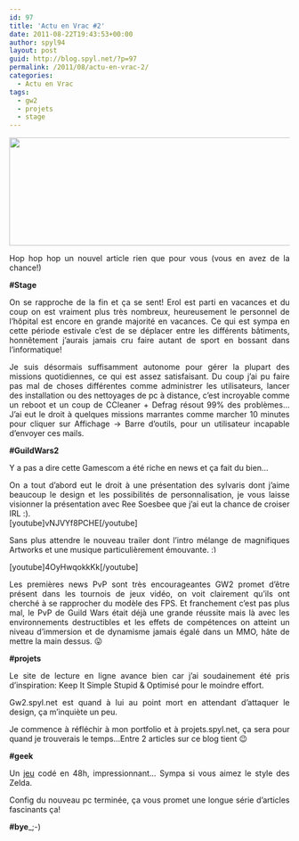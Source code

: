 ```yaml
---
id: 97
title: 'Actu en Vrac #2'
date: 2011-08-22T19:43:53+00:00
author: spyl94
layout: post
guid: http://blog.spyl.net/?p=97
permalink: /2011/08/actu-en-vrac-2/
categories:
  - Actu en Vrac
tags:
  - gw2
  - projets
  - stage
---
```

<p style="text-align: justify;">
  <a href="http://blog.spyl.net/wp-content/uploads/2011/08/pvp_blog_header.jpg"><img class="aligncenter size-full wp-image-99" title="pvp_blog_header" src="http://blog.spyl.net/wp-content/uploads/2011/08/pvp_blog_header.jpg" alt="" width="586" height="194" srcset="http://blog.spyl.net/wp-content/uploads/2011/08/pvp_blog_header-300x99.jpg 300w, http://blog.spyl.net/wp-content/uploads/2011/08/pvp_blog_header.jpg 655w" sizes="(max-width: 586px) 100vw, 586px" /></a>
</p>

<p style="text-align: justify;">
  Hop hop hop un nouvel article rien que pour vous (vous en avez de la chance!)
</p>

<p style="text-align: justify;">
  <strong>#Stage</strong>
</p>

<p style="text-align: justify;">
  On se rapproche de la fin et ça se sent! Erol est parti en vacances et du coup on est vraiment plus très nombreux, heureusement le personnel de l’hôpital est encore en grande majorité en vacances. Ce qui est sympa en cette période estivale c&rsquo;est de se déplacer entre les différents bâtiments, honnêtement j&rsquo;aurais jamais cru faire autant de sport en bossant dans l&rsquo;informatique!
</p>

<p style="text-align: justify;">
  Je suis désormais suffisamment autonome pour gérer la plupart des missions quotidiennes, ce qui est assez satisfaisant. Du coup j&rsquo;ai pu faire pas mal de choses différentes comme administrer les utilisateurs, lancer des installation ou des nettoyages de pc à distance, c&rsquo;est incroyable comme un reboot et un coup de CCleaner + Defrag résout 99% des problèmes&#8230; J&rsquo;ai eut le droit à quelques missions marrantes comme marcher 10 minutes pour cliquer sur Affichage -> Barre d&rsquo;outils, pour un utilisateur incapable d&rsquo;envoyer ces mails.
</p>

<p style="text-align: justify;">
  <strong>#GuildWars2</strong>
</p>

<p style="text-align: justify;">
  Y a pas a dire cette Gamescom a été riche en news et ça fait du bien&#8230;
</p>

<p style="text-align: justify;">
  On a tout d’abord eut le droit à une présentation des sylvaris dont j&rsquo;aime beaucoup le design et les possibilités de personnalisation, je vous laisse visionner la présentation avec Ree Soesbee que j&rsquo;ai eut la chance de croiser IRL :).<br /> [youtube]vNJVYf8PCHE[/youtube]
</p>

<p style="text-align: justify;">
  Sans plus attendre le nouveau trailer dont l&rsquo;intro mélange de magnifiques Artworks et une musique particulièrement émouvante. <img src="http://blog.spyl.net/wp-includes/images/smilies/simple-smile.png" alt=":)" class="wp-smiley" style="height: 1em; max-height: 1em;" />
</p>

<p style="text-align: justify;">
  [youtube]4OyHwqokkKk[/youtube]
</p>

<p style="text-align: justify;">
  Les premières news PvP sont très encourageantes GW2 promet d&rsquo;être présent dans les tournois de jeux vidéo, on voit clairement qu&rsquo;ils ont cherché à se rapprocher du modèle des FPS. Et franchement c&rsquo;est pas plus mal, le PvP de Guild Wars était déjà une grande réussite mais là avec les environnements destructibles et les effets de compétences on atteint un niveau d&rsquo;immersion et de dynamisme jamais égalé dans un MMO, hâte de mettre la main dessus. 😛
</p>

<p style="text-align: justify;">
  <strong>#projets</strong>
</p>

<p style="text-align: justify;">
  Le site de lecture en ligne avance bien car j&rsquo;ai soudainement été pris d&rsquo;inspiration: Keep It Simple Stupid & Optimisé pour le moindre effort.
</p>

<p style="text-align: justify;">
  Gw2.spyl.net est quand à lui au point mort en attendant d&rsquo;attaquer le design, ça m&rsquo;inquiète un peu.
</p>

<p style="text-align: justify;">
  Je commence à réfléchir à mon portfolio et à projets.spyl.net, ça sera pour quand je trouverais le temps&#8230;Entre 2 articles sur ce blog tient 😉
</p>

<p style="text-align: justify;">
  <strong>#geek</strong>
</p>

<p style="text-align: justify;">
  Un <a href="https://s3.amazonaws.com/ld48/index.html">jeu</a> codé en 48h, impressionnant&#8230; Sympa si vous aimez le style des Zelda.
</p>

<p style="text-align: justify;">
  Config du nouveau pc terminée, ça vous promet une longue série d&rsquo;articles fascinants ça!
</p>

<p style="text-align: justify;">
  <strong>#bye</strong>_;-)
</p>
